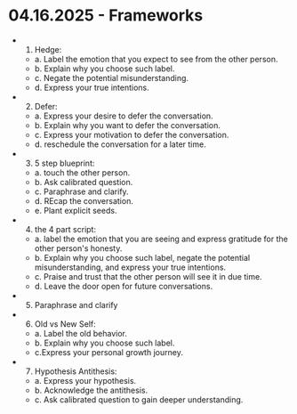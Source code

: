 # 04.16.2025 - Frameworks

- 1. Hedge:
    - a. Label the emotion that you expect to see from the other person.
    - b. Explain why you choose such label.
    - c. Negate the potential misunderstanding.
    - d. Express your true intentions.

- 2. Defer:
    - a. Express your desire to defer the conversation.
    - b. Explain why you want to defer the conversation.
    - c. Express your motivation to defer the conversation.
    - d. reschedule the conversation for a later time.

- 3. 5 step blueprint:
    - a. touch the other person.
    - b. Ask calibrated question.
    - c. Paraphrase and clarify.
    - d. REcap the conversation.
    - e. Plant explicit seeds.

- 4. the 4 part script:
    - a. label the emotion that you are seeing and express gratitude for the other person's honesty.
    - b. Explain why you choose such label, negate the potential misunderstanding, and express your true intentions.
    - c. Praise and trust that the other person will see it in due time.
    - d. Leave the door open for future conversations.

- 5. Paraphrase and clarify

- 6. Old vs New Self:
    - a. Label the old behavior.
    - b. Explain why you choose such label.
    - c.Express your personal growth journey.

- 7. Hypothesis Antithesis:
    - a. Express your hypothesis.
    - b. Acknowledge the antithesis.
    - c. Ask calibrated question to gain deeper understanding.
